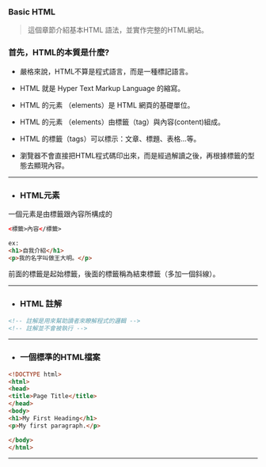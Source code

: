### Basic HTML

> 這個章節介紹基本HTML 語法，並實作完整的HTML網站。

### 首先，HTML的本質是什麼?

* 嚴格來說，HTML不算是程式語言，而是一種標記語言。

* HTML 就是 Hyper Text Markup Language 的縮寫。

* HTML 的元素 （elements）是 HTML 網頁的基礎單位。

* HTML 的元素 （elements）由標籤（tag）與內容\(content\)組成。

* HTML 的標籤（tags）可以標示：文章、標題、表格...等。

* 瀏覽器不會直接把HTML程式碼印出來，而是經過解讀之後，再根據標籤的型態去顯現內容。

---

* ### HTML元素

一個元素是由標籤跟內容所構成的

```html
<標籤>內容</標籤>

ex:
<h1>自我介紹</h1>
<p>我的名字叫做王大明。</p>
```

前面的標籤是起始標籤，後面的標籤稱為結束標籤（多加一個斜線）。

---

* ### HTML 註解

```html
<!-- 註解是用來幫助讀者來瞭解程式的邏輯 -->
<!-- 註解並不會被執行 -->
```

---

* ### 一個標準的HTML檔案

```html
<!DOCTYPE html>
<html>
<head>
<title>Page Title</title>
</head>
<body>
<h1>My First Heading</h1>
<p>My first paragraph.</p>

</body>
</html>
```

---



